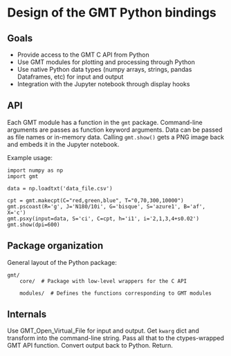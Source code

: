 # Design of the GMT Python bindings

## Goals

* Provide access to the GMT C API from Python
* Use GMT modules for plotting and processing through Python
* Use native Python data types (numpy arrays, strings, pandas Dataframes, etc)
  for input and output
* Integration with the Jupyter notebook through display hooks


## API

Each GMT module has a function in the `gmt` package.
Command-line arguments are passes as function keyword arguments.
Data can be passed as file names or in-memory data.
Calling `gmt.show()` gets a PNG image back and embeds it in the
Jupyter notebook.

Example usage:

    import numpy as np
    import gmt

    data = np.loadtxt('data_file.csv')

    cpt = gmt.makecpt(C="red,green,blue", T="0,70,300,10000")
    gmt.pscoast(R='g', J='N180/10i', G='bisque', S='azure1', B='af', X='c')
    gmt.psxy(input=data, S='ci', C=cpt, h='i1', i='2,1,3,4+s0.02')
    gmt.show(dpi=600)


## Package organization

General layout of the Python package:


    gmt/
        core/  # Package with low-level wrappers for the C API

        modules/  # Defines the functions corresponding to GMT modules


## Internals

Use GMT_Open_Virtual_File for input and output.
Get `kwarg` dict and transform into the command-line string.
Pass all that to the ctypes-wrapped GMT API function.
Convert output back to Python.
Return.
